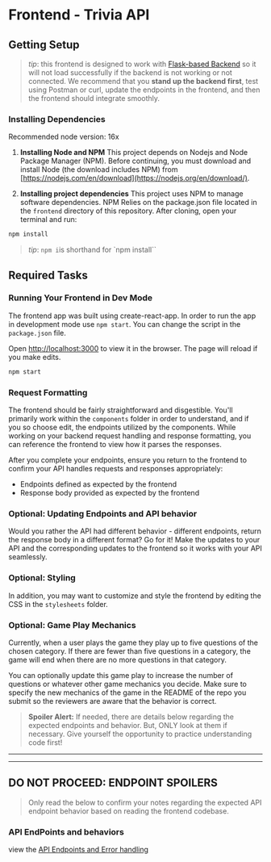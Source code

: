 # Frontend - Trivia API

## Getting Setup

> _tip_: this frontend is designed to work with [Flask-based Backend](../backend) so it will not load successfully if the backend is not working or not connected. We recommend that you **stand up the backend first**, test using Postman or curl, update the endpoints in the frontend, and then the frontend should integrate smoothly.

### Installing Dependencies

Recommended node version: 16x

1. **Installing Node and NPM**
   This project depends on Nodejs and Node Package Manager (NPM). Before continuing, you must download and install Node (the download includes NPM) from [https://nodejs.com/en/download](https://nodejs.org/en/download/).

2. **Installing project dependencies**
   This project uses NPM to manage software dependencies. NPM Relies on the package.json file located in the `frontend` directory of this repository. After cloning, open your terminal and run:

```bash
npm install
```

> _tip_: `npm i`is shorthand for `npm install``

## Required Tasks

### Running Your Frontend in Dev Mode

The frontend app was built using create-react-app. In order to run the app in development mode use `npm start`. You can change the script in the `package.json` file.

Open [http://localhost:3000](http://localhost:3000) to view it in the browser. The page will reload if you make edits.

```bash
npm start
```

### Request Formatting

The frontend should be fairly straightforward and disgestible. You'll primarily work within the `components` folder in order to understand, and if you so choose edit, the endpoints utilized by the components. While working on your backend request handling and response formatting, you can reference the frontend to view how it parses the responses.

After you complete your endpoints, ensure you return to the frontend to confirm your API handles requests and responses appropriately:

- Endpoints defined as expected by the frontend
- Response body provided as expected by the frontend

### Optional: Updating Endpoints and API behavior

Would you rather the API had different behavior - different endpoints, return the response body in a different format? Go for it! Make the updates to your API and the corresponding updates to the frontend so it works with your API seamlessly.

### Optional: Styling

In addition, you may want to customize and style the frontend by editing the CSS in the `stylesheets` folder.

### Optional: Game Play Mechanics

Currently, when a user plays the game they play up to five questions of the chosen category. If there are fewer than five questions in a category, the game will end when there are no more questions in that category.

You can optionally update this game play to increase the number of questions or whatever other game mechanics you decide. Make sure to specify the new mechanics of the game in the README of the repo you submit so the reviewers are aware that the behavior is correct.

> **Spoiler Alert:** If needed, there are details below regarding the expected endpoints and behavior. But, ONLY look at them if necessary. Give yourself the opportunity to practice understanding code first!

---

---

## DO NOT PROCEED: ENDPOINT SPOILERS

> Only read the below to confirm your notes regarding the expected API endpoint behavior based on reading the frontend codebase.

### API EndPoints and behaviors

view the [API Endpoints and Error handling](./docs/API_Endpoints.md)